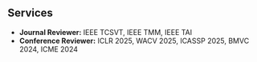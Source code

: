 ## Services
- **Journal Reviewer:** IEEE TCSVT, IEEE TMM, IEEE TAI
- **Conference Reviewer:** ICLR 2025, WACV 2025, ICASSP 2025, BMVC 2024, ICME 2024


